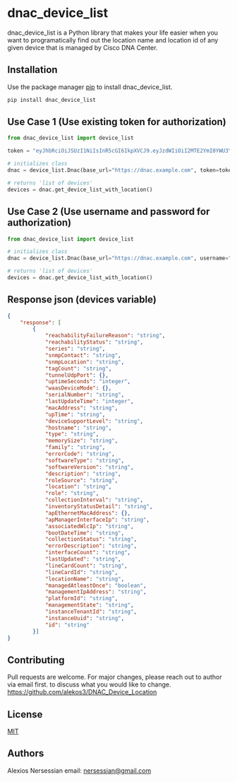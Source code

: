 # dnac_device_list

dnac_device_list is a Python library that makes your life easier when you want to programatically find out 
the location name and location id of any given device that is managed by Cisco DNA Center.

## Installation

Use the package manager [pip](https://pip.pypa.io/en/stable/) to install dnac_device_list.

```bash
pip install dnac_device_list
```

## Use Case 1 (Use existing token for authorization)

```python
from dnac_device_list import device_list

token = "eyJhbRciOiJSUzI1NiIsInR5cGI6IkpXVCJ9.eyJzdWIiOiI2MTE2YmI0YWU3YjUwODZiNTLjMTI5ZjQiLCJhdXRoU291cmNlIjoiaW50ZXJuYWwiLCJ0ZW5hbnROYW1lIjoiVE5UMCIsInJvbGVzIjpbIjYxMTZiYjQ4ZTliNTA4NmI1M2MxMjlmMyJdLCJ0ZW5hbnRJZCI6IjYxMTZiYjQ4ZTliNTA4NmI1M2MxMjlmMSIsImV4cCI6MTY4ODQwMzMxMSwiaWF0IjoxNjg4Mzk5NzExLCJqdGkiOiJhNzliMjgwMC04NjdkLTRiZmQtYWJmMy02NjJiOGUzNmY4OTgiLCJ1c2VybmFtZSI6ImFkbWluIn0.hqvLkQL-07Oiwjy_RzEj5b556nlDiNpIZw-78xmEUu9FLIBuE0bWvoLgmK-2AIdAsB2bbPZ61uDmrE4YK__IINDNl6zeK6NfBGSDCzpJ9VvT_ywnLdqSpGfBArcnGcr2Wwa1DRSmGBn5uF7o0SBcE-K2--KneGsIKjZblCAPD4G1F8QwmL_FgNv6cVI-FMdhLxtYuM2pCYpE23oBmHaSIm-0xyPc71vlQiAYbZ1vnQVx64zdVNA5SPvyAvOZUY5YTixhOU0qw3rcABSk0GbVO8jZlE-QJLuC6hhh5LwM6yDnWPekWS7KPqdhXGTAEzPhxNvnAmZlXrY0nrJFJBpkkg"

# initializes class
dnac = device_list.Dnac(base_url="https://dnac.example.com", token=token, verify=False)

# returns 'list of devices'
devices = dnac.get_device_list_with_location()


```

## Use Case 2 (Use username and password for authorization)

```python
from dnac_device_list import device_list

# initializes class
dnac = device_list.Dnac(base_url="https://dnac.example.com", username="admin", password="Cisco123", verify=False)

# returns 'list of devices'
devices = dnac.get_device_list_with_location()
```

## Response json (devices variable)
```json
{
	"response": [
		{
			"reachabilityFailureReason": "string",
			"reachabilityStatus": "string",
			"series": "string",
			"snmpContact": "string",
			"snmpLocation": "string",
			"tagCount": "string",
			"tunnelUdpPort": {},
			"uptimeSeconds": "integer",
			"waasDeviceMode": {},
			"serialNumber": "string",
			"lastUpdateTime": "integer",
			"macAddress": "string",
			"upTime": "string",
			"deviceSupportLevel": "string",
			"hostname": "string",
			"type": "string",
			"memorySize": "string",
			"family": "string",
			"errorCode": "string",
			"softwareType": "string",
			"softwareVersion": "string",
			"description": "string",
			"roleSource": "string",
			"location": "string",
			"role": "string",
			"collectionInterval": "string",
			"inventoryStatusDetail": "string",
			"apEthernetMacAddress": {},
			"apManagerInterfaceIp": "string",
			"associatedWlcIp": "string",
			"bootDateTime": "string",
			"collectionStatus": "string",
			"errorDescription": "string",
			"interfaceCount": "string",
			"lastUpdated": "string",
			"lineCardCount": "string",
			"lineCardId": "string",
			"locationName": "string",
			"managedAtleastOnce": "boolean",
			"managementIpAddress": "string",
			"platformId": "string",
			"managementState": "string",
			"instanceTenantId": "string",
			"instanceUuid": "string",
			"id": "string"
		}]
}
```

## Contributing

Pull requests are welcome. For major changes, please reach out to author via email first.
to discuss what you would like to change.
https://github.com/alekos3/DNAC_Device_Location


## License

[MIT](https://choosealicense.com/licenses/mit/)

## Authors
Alexios Nersessian
email: nersessian@gmail.com
